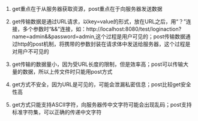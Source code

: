 1. get重点在于从服务器获取资源，post重点在于向服务器发送数据

2. get传输数据是通过URL请求，以key=value的形式，放在URL之后，用“？”连接，多个参数时“&&”连接，如：http://localhost:8080/test/loginaction?name=admin&&password=admin,这个过程是用户可见的；post传输数据通过http的post机制，将携带的参数封装在请求体中发送给服务器，这个过程是对用户不可见的

3. get传输的数据量小，因为受URL长度的限制，但是效率高；post可以传输大量的数据，所以上传文件时只能用post方式

4. get方式不安全，因为URL是可见的，可能会泄漏私密信息；post比较get安全性高

5. get方式只能支持ASCII字符，向服务器传中文字符可能会出现乱码；post支持标准字符集，可以正确的传递中文字符